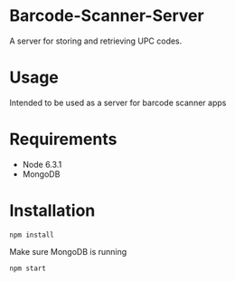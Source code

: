 # Barcode-Scanner-Server
A server for storing and retrieving UPC codes.

# Usage

Intended to be used as a server for barcode scanner apps

# Requirements

* Node 6.3.1
* MongoDB

# Installation

```
npm install
```

Make sure MongoDB is running

```
npm start
```
